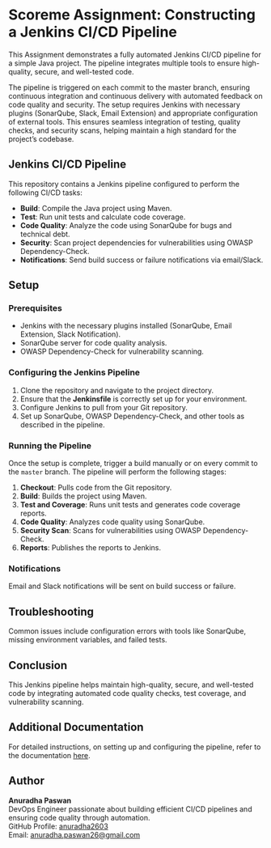 # Scoreme Assignment: Constructing a Jenkins CI/CD Pipeline

This Assignment demonstrates a fully automated Jenkins CI/CD pipeline for a simple Java project. The pipeline integrates multiple tools to ensure high-quality, secure, and well-tested code. 

The pipeline is triggered on each commit to the master branch, ensuring continuous integration and continuous delivery with automated feedback on code quality and security. The setup requires Jenkins with necessary plugins (SonarQube, Slack, Email Extension) and appropriate configuration of external tools. This ensures seamless integration of testing, quality checks, and security scans, helping maintain a high standard for the project’s codebase.

## Jenkins CI/CD Pipeline

This repository contains a Jenkins pipeline configured to perform the following CI/CD tasks:
- **Build**: Compile the Java project using Maven.
- **Test**: Run unit tests and calculate code coverage.
- **Code Quality**: Analyze the code using SonarQube for bugs and technical debt.
- **Security**: Scan project dependencies for vulnerabilities using OWASP Dependency-Check.
- **Notifications**: Send build success or failure notifications via email/Slack.

## Setup

### Prerequisites
- Jenkins with the necessary plugins installed (SonarQube, Email Extension, Slack Notification).
- SonarQube server for code quality analysis.
- OWASP Dependency-Check for vulnerability scanning.

### Configuring the Jenkins Pipeline
1. Clone the repository and navigate to the project directory.
2. Ensure that the **Jenkinsfile** is correctly set up for your environment.
3. Configure Jenkins to pull from your Git repository.
4. Set up SonarQube, OWASP Dependency-Check, and other tools as described in the pipeline.

### Running the Pipeline
Once the setup is complete, trigger a build manually or on every commit to the `master` branch. The pipeline will perform the following stages:
1. **Checkout**: Pulls code from the Git repository.
2. **Build**: Builds the project using Maven.
3. **Test and Coverage**: Runs unit tests and generates code coverage reports.
4. **Code Quality**: Analyzes code quality using SonarQube.
5. **Security Scan**: Scans for vulnerabilities using OWASP Dependency-Check.
6. **Reports**: Publishes the reports to Jenkins.

### Notifications
Email and Slack notifications will be sent on build success or failure.

## Troubleshooting
Common issues include configuration errors with tools like SonarQube, missing environment variables, and failed tests.

## Conclusion
This Jenkins pipeline helps maintain high-quality, secure, and well-tested code by integrating automated code quality checks, test coverage, and vulnerability scanning.

## Additional Documentation
For detailed instructions, on setting up and configuring the pipeline, refer to the documentation [here](https://docs.google.com/document/d/1iPYn7hw97fI_4DxGWBGribxzHwQ4Vn4h5uQzDhTA5K0/edit?tab=t.0#heading=h.bw00x6ts7i05).

## Author
**Anuradha Paswan**  
DevOps Engineer passionate about building efficient CI/CD pipelines and ensuring code quality through automation.  
GitHub Profile: [anuradha2603](https://github.com/anuradha2603)  
Email: [anuradha.paswan26@gmail.com](mailto:anuradha.paswan26@gmail.com)
